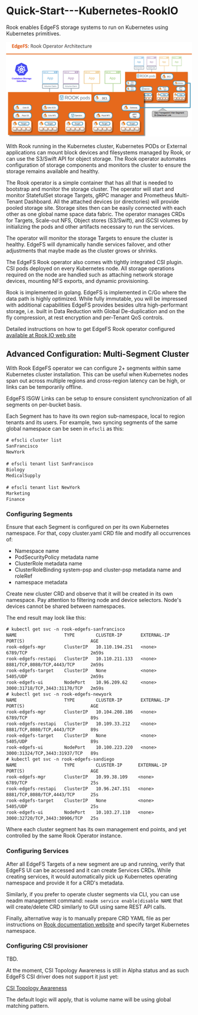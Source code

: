 # Quick-Start---Kubernetes-RookIO

Rook enables EdgeFS storage systems to run on Kubernetes using Kubernetes primitives.

![EdgeFS Rook Architecture on Kubernetes](https://github.com/rook/rook/blob/master/Documentation/media/edgefs-rook.png)

With Rook running in the Kubernetes cluster, Kubernetes PODs or External applications can mount block devices and filesystems managed by Rook, or can use the S3/Swift API for object storage. The Rook operator automates configuration of storage components and monitors the cluster to ensure the storage remains available and healthy.

The Rook operator is a simple container that has all that is needed to bootstrap and monitor the storage cluster. The operator will start and monitor StatefulSet storage Targets, gRPC manager and Prometheus Multi-Tenant Dashboard. All the attached devices \(or directories\) will provide pooled storage site. Storage sites then can be easily connected with each other as one global name space data fabric. The operator manages CRDs for Targets, Scale-out NFS, Object stores \(S3/Swift\), and iSCSI volumes by initializing the pods and other artifacts necessary to run the services.

The operator will monitor the storage Targets to ensure the cluster is healthy. EdgeFS will dynamically handle services failover, and other adjustments that maybe made as the cluster grows or shrinks.

The EdgeFS Rook operator also comes with tightly integrated CSI plugin. CSI pods deployed on every Kubernetes node. All storage operations required on the node are handled such as attaching network storage devices, mounting NFS exports, and dynamic provisioning.

Rook is implemented in golang. EdgeFS is implemented in C/Go where the data path is highly optimized. While fully immutable, you will be impressed with additional capabilities EdgeFS provides besides ultra high-performant storage, i.e. built in Data Reduction with Global De-duplication and on the fly compression, at rest encryption and per-Tenant QoS controls.

Detailed instructions on how to get EdgeFS Rook operator configured [available at Rook.IO web site](https://rook.github.io/docs/rook/master/edgefs-quickstart.html)

## Advanced Configuration: Multi-Segment Cluster

With Rook EdgeFS operator we can configure 2+ segments within same Kubernetes cluster installation. This can be useful when Kubernetes nodes span out across multiple regions and cross-region latency can be high, or links can be temporarily offline.

EdgeFS ISGW Links can be setup to ensure consistent synchronization of all segments on per-bucket basis.

Each Segment has to have its own region sub-namespace, local to region tenants and its users. For example, two syncing segments of the same global namespace can be seen in `efscli` as this:

```text
# efscli cluster list
SanFrancisco
NewYork

# efscli tenant list SanFrancisco
Biology
MedicalSupply

# efscli tenant list NewYork
Marketing
Finance
```

### Configuring Segments

Ensure that each Segment is configured on per its own Kubernetes namespace. For that, copy cluster.yaml CRD file and modify all occurrences of:

* Namespace name
* PodSecurityPolicy metadata name
* ClusterRole metadata name
* ClusterRoleBinding system-psp and cluster-psp metadata name and roleRef
* namespace metadata

Create new cluster CRD and observe that it will be created in its own namespace. Pay attention to filtering node and device selectors. Node's devices cannot be shared between namespaces.

The end result may look like this:

```text
# kubectl get svc -n rook-edgefs-sanfrancisco
NAME                  TYPE        CLUSTER-IP       EXTERNAL-IP   PORT(S)                         AGE
rook-edgefs-mgr       ClusterIP   10.110.194.251   <none>        6789/TCP                        2m59s
rook-edgefs-restapi   ClusterIP   10.110.211.133   <none>        8881/TCP,8080/TCP,4443/TCP      2m59s
rook-edgefs-target    ClusterIP   None             <none>        5405/UDP                        2m59s
rook-edgefs-ui        NodePort    10.96.209.62     <none>        3000:31718/TCP,3443:31170/TCP   2m59s
# kubectl get svc -n rook-edgefs-newyork
NAME                  TYPE        CLUSTER-IP       EXTERNAL-IP   PORT(S)                         AGE
rook-edgefs-mgr       ClusterIP   10.104.208.186   <none>        6789/TCP                        89s
rook-edgefs-restapi   ClusterIP   10.109.33.212    <none>        8881/TCP,8080/TCP,4443/TCP      89s
rook-edgefs-target    ClusterIP   None             <none>        5405/UDP                        89s
rook-edgefs-ui        NodePort    10.100.223.220   <none>        3000:31324/TCP,3443:31937/TCP   89s
# kubectl get svc -n rook-edgefs-sandiego
NAME                  TYPE        CLUSTER-IP      EXTERNAL-IP   PORT(S)                         AGE
rook-edgefs-mgr       ClusterIP   10.99.38.109    <none>        6789/TCP                        25s
rook-edgefs-restapi   ClusterIP   10.96.247.151   <none>        8881/TCP,8080/TCP,4443/TCP      25s
rook-edgefs-target    ClusterIP   None            <none>        5405/UDP                        25s
rook-edgefs-ui        NodePort    10.103.27.110   <none>        3000:32720/TCP,3443:30906/TCP   25s
```

Where each cluster segment has its own management end points, and yet controlled by the same Rook Operator instance.

### Configuring Services

After all EdgeFS Targets of a new segment are up and running, verify that EdgeFS UI can be accessed and it can create Services CRDs. While creating services, it would automatically pick up Kubernetes operating namespace and provide it for a CRD's metadata.

Similarly, if you prefer to operate cluster segments via CLI, you can use neadm management command: `neadm service enable|disable NAME` that will create/delete CRD similarly to GUI using same REST API calls.

Finally, alternative way is to manually prepare CRD YAML file as per instructions on [Rook documentation website](https://rook.github.io/docs/rook/master/edgefs-storage.html) and specify target Kubernetes namespace.

### Configuring CSI provisioner

TBD.

At the moment, CSI Topology Awareness is still in Alpha status and as such EdgeFS CSI driver does not support it just yet:

[CSI Topology Awareness](https://kubernetes-csi.github.io/docs/topology.html)

The default logic will apply, that is volume name will be using global matching pattern.

